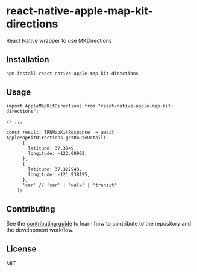# react-native-apple-map-kit-directions

React Native wrapper to use MKDirections

## Installation

```sh
npm install react-native-apple-map-kit-directions
```

## Usage

```tsx
import AppleMapKitDirections from "react-native-apple-map-kit-directions";

// ...

const result: TRNMapKitResponse  = await AppleMapKitDirections.getRouteDetail(
      {
        latitude: 37.3349,
        longitude: -122.00902,
      },
      {
        latitude: 37.327943,
        longitude: -121.938195,
      },
      'car' // 'car' | 'walk' | 'transit'
    );
```

## Contributing

See the [contributing guide](CONTRIBUTING.md) to learn how to contribute to the repository and the development workflow.

## License

MIT
